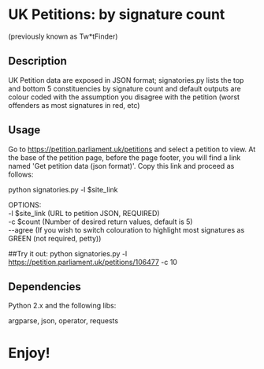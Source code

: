 UK Petitions: by signature count 
=====================
(previously known as Tw*tFinder)

Description
-----------

UK Petition data are exposed in JSON format; signatories.py lists the top and bottom 5 
constituencies by signature count and default outputs are colour coded with the assumption 
you disagree with the petition (worst offenders as most signatures in red, etc)


Usage
-----

Go to https://petition.parliament.uk/petitions and select a petition to view.  At the base of 
the petition page, before the page footer, you will find a link named 'Get petition data 
(json format)'.  Copy this link and proceed as follows:

python signatories.py -l $site_link

OPTIONS:  
   -l $site_link (URL to petition JSON, REQUIRED)  
   -c $count (Number of desired return values, default is 5)  
   --agree (If you wish to switch colouration to highlight most signatures as GREEN (not 
required, petty))

##Try it out:
python signatories.py -l https://petition.parliament.uk/petitions/106477 -c 10

Dependencies
------------

Python 2.x and the following libs:

argparse, json, operator, requests

Enjoy!
======

